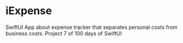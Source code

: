 # iExpense
SwiftUI App about expense tracker that separates personal costs from business costs. Project 7 of 100 days of SwiftUI
